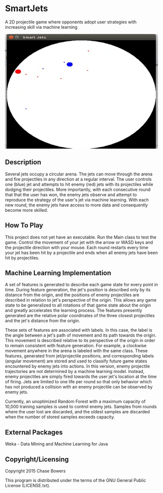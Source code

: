 SmartJets
========

A 2D projectile game where opponents adopt user strategies with increasing skill via machine learning

![alt tag](https://raw.githubusercontent.com/chasembowers/SmartJets/master/gameplay.gif)

## Description

Several jets occupy a circular arena.  The jets can move through the arena and fire projectiles in any direction at a regular interval.
The user controls one (blue) jet and attempts to hit enemy (red) jets with its projectiles while dodging their projectiles. More importantly, 
with each consecutive round that that the user has won, the enemy jets observe and attempt to reproduce the strategy of the user's jet
via machine learning. With each new round, the enemy jets have access to more data and consequently become more skilled.

## How To Play

This project does not yet have an executable. Run the Main class to test the game. Control the movement of your jet
with the arrow or WASD keys and the projectile direction with your mouse. Each round restarts every time your jet has been hit by a projectile and ends when all enemy jets have been hit by projectiles.

## Machine Learning Implementation

A set of features is generated to describe each game state for every point in time. During feature generation, the jet's position is described only
by its distance from the origin, and the positions of enemy projectiles are described in relation to jet's perspective of the origin. 
This allows any game state to be generalized to all rotations of that game state
about the origin and greatly accelerates the learning process. The features presently generated are the relative polar 
coordinates of the three closest projectiles and the jet's distance from the origin.

These sets of features are associated with labels. In this case, the label is the angle between a jet's path of movement
and its path towards the origin. This movement is described relative to its perspective of the origin in order to remain consistent
with feature generation. For example, a clockwise movement anywhere in the arena is labeled with the same class. These
features, generated from jet/projectile positions, and corresponding labels (angular movement) are stored and used to classify
 future game states encountered by enemy jets into actions. In this version, enemy projectile trajectories are not
determined by a machine learning model. Instead, enemy projectiles are simply fired towards the user jet's location at the
time of firing. Jets are limited to one life per round so that only behavior which has not produced a collision with an enemy
projectile can be observed by enemy jets.

Currently, an unoptimized Random Forest with a maximum capacity of 10,000 training samples is used to control enemy jets.
Samples from rounds where the user lost are discarded, and the oldest samples are discarded when the number of stored samples
exceeds capacity.

## External Packages

Weka - Data Mining and Machine Learning for Java

## Copyright/Licensing

Copyright 2015 Chase Bowers

This program is distributed under the terms of the GNU General Public License (LICENSE.txt).
